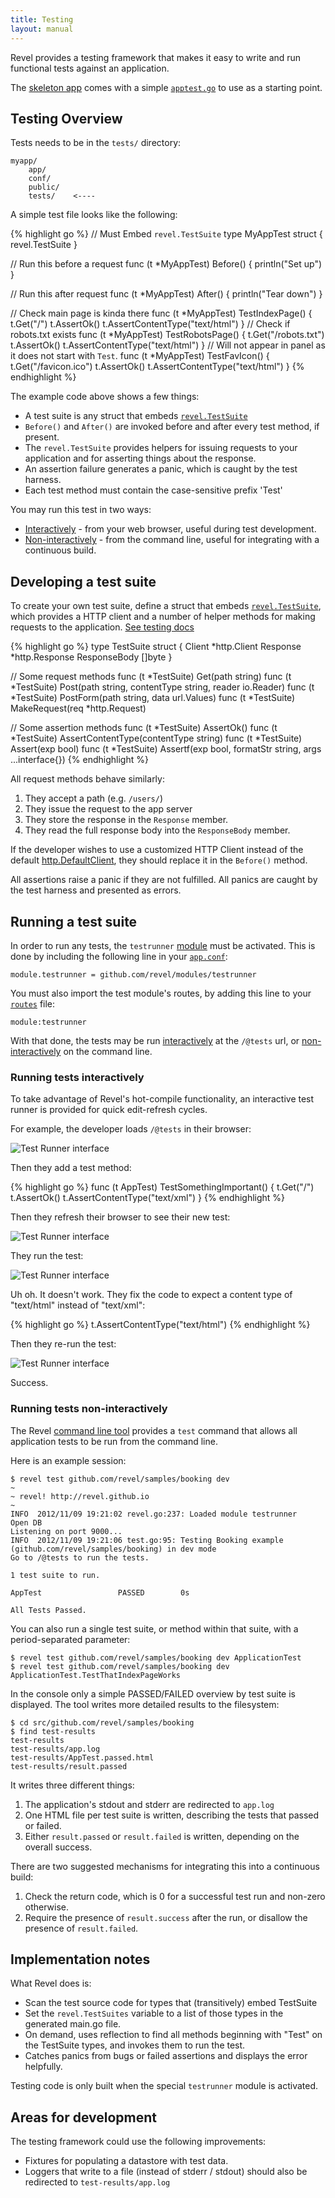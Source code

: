 ```yaml
---
title: Testing
layout: manual
---
```


Revel provides a testing framework that makes it easy to write and run functional tests against an application.

The [skeleton app](https://github.com/revel/revel/tree/master/skeleton) comes with a simple [`apptest.go`](https://github.com/revel/revel/blob/master/skeleton/tests/apptest.go) to use as a starting point.

## Testing Overview

Tests needs to be in the `tests/` directory:

	myapp/
		app/
		conf/
		public/
		tests/    <----

A simple test file looks like the following:

{% highlight go %}
// Must Embed `revel.TestSuite` 
type MyAppTest struct {
    revel.TestSuite
}

// Run this before a request
func (t *MyAppTest) Before() {
    println("Set up")
}

// Run this after request
func (t *MyAppTest) After() {
    println("Tear down")
}

// Check main page is kinda there
func (t *MyAppTest) TestIndexPage() {
	t.Get("/")
	t.AssertOk()
	t.AssertContentType("text/html")
}
// Check if robots.txt exists
func (t *MyAppTest) TestRobotsPage() {
    t.Get("/robots.txt")
    t.AssertOk()
    t.AssertContentType("text/html")
}
// Will not appear in panel as it does not start with `Test`.
func (t *MyAppTest) TestFavIcon() {
    t.Get("/favicon.ico")
    t.AssertOk()
    t.AssertContentType("text/html")
}
{% endhighlight %}

The example code above shows a few things:

* A test suite is any struct that embeds [`revel.TestSuite`](../docs/godoc/tests.html#TestSuite)
* `Before()` and `After()` are invoked before and after every test method, if present.
* The `revel.TestSuite` provides helpers for issuing requests to your application and for asserting things about the response.
* An assertion failure generates a panic, which is caught by the test harness.
* Each test method must contain the case-sensitive prefix 'Test'

You may run this test in two ways:

* [Interactively](#interactively) - from your web browser, useful during test development.
* [Non-interactively](#non-interactively) - from the command line, useful for integrating with a continuous build.

## Developing a test suite

To create your own test suite, define a struct that embeds [`revel.TestSuite`](../docs/godoc/tests.html#TestSuite), which provides a HTTP client and a number of helper methods for making requests to the application. [See testing docs](../docs/godoc/tests.html)

{% highlight go %}
type TestSuite struct {
	Client       *http.Client
	Response     *http.Response
	ResponseBody []byte
}

// Some request methods
func (t *TestSuite) Get(path string)
func (t *TestSuite) Post(path string, contentType string, reader io.Reader)
func (t *TestSuite) PostForm(path string, data url.Values)
func (t *TestSuite) MakeRequest(req *http.Request)

// Some assertion methods
func (t *TestSuite) AssertOk()
func (t *TestSuite) AssertContentType(contentType string)
func (t *TestSuite) Assert(exp bool)
func (t *TestSuite) Assertf(exp bool, formatStr string, args ...interface{})
{% endhighlight %}



All request methods behave similarly:

1. They accept a path (e.g. `/users/`)
2. They issue the request to the app server
3. They store the response in the `Response` member.
4. They read the full response body into the `ResponseBody` member.

If the developer wishes to use a customized HTTP Client instead of the default [http.DefaultClient](http://golang.org/pkg/net/http/#pkg-variables), they should replace it in the `Before()` method.

All assertions raise a panic if they are not fulfilled.  All panics are caught by the test harness and presented as errors.

## Running a test suite

In order to run any tests, the `testrunner` [module](modules.html) must be activated.  This is done by including the following line in your [`app.conf`](appconf.html#modules):

	module.testrunner = github.com/revel/modules/testrunner
	
You must also import the test module's routes, by adding this line to your [`routes`](routing.html) file:

	module:testrunner

With that done, the tests may be run [interactively](#interactively) at the `/@tests` url, or [non-interactively](#non-interactively) on the command line.

<a name="interactively"></a>

### Running tests interactively

To take advantage of Revel's hot-compile functionality, an interactive test runner is provided for quick edit-refresh cycles.

For example, the developer loads `/@tests` in their browser:

![Test Runner interface](../img/Tests1.png)

Then they add a test method:

{% highlight go %}
func (t AppTest) TestSomethingImportant() {
	t.Get("/")
	t.AssertOk()
	t.AssertContentType("text/xml")
}
{% endhighlight %}

Then they refresh their browser to see their new test:

![Test Runner interface](../img/Tests2.png)

They run the test:

![Test Runner interface](../img/Tests3.png)

Uh oh.  It doesn't work.  They fix the code to expect a content type of "text/html" instead of "text/xml":

{% highlight go %}
t.AssertContentType("text/html")
{% endhighlight %}

Then they re-run the test:

![Test Runner interface](../img/Tests4.png)

Success.


<a name="non-interactively"></a>

### Running tests non-interactively

The Revel [command line tool](tool.html) provides a `test` command that allows all application tests to be run from the command line.

Here is an example session:

	$ revel test github.com/revel/samples/booking dev
	~
	~ revel! http://revel.github.io
	~
	INFO  2012/11/09 19:21:02 revel.go:237: Loaded module testrunner
	Open DB
	Listening on port 9000...
	INFO  2012/11/09 19:21:06 test.go:95: Testing Booking example (github.com/revel/samples/booking) in dev mode
	Go to /@tests to run the tests.

	1 test suite to run.

	AppTest                 PASSED        0s

	All Tests Passed.

You can also run a single test suite, or method within that suite, with a period-separated parameter:

	$ revel test github.com/revel/samples/booking dev ApplicationTest
	$ revel test github.com/revel/samples/booking dev ApplicationTest.TestThatIndexPageWorks

In the console only a simple PASSED/FAILED overview by test suite is displayed.  The tool writes more detailed results to the filesystem:

	$ cd src/github.com/revel/samples/booking
	$ find test-results
	test-results
	test-results/app.log
	test-results/AppTest.passed.html
	test-results/result.passed

It writes three different things:

1. The application's stdout and stderr are redirected to `app.log`
2. One HTML file per test suite is written, describing the tests that passed or failed.
3. Either `result.passed` or `result.failed` is written, depending on the overall success.

There are two suggested mechanisms for integrating this into a continuous build:

1. Check the return code, which is 0 for a successful test run and non-zero otherwise.
2. Require the presence of `result.success` after the run, or disallow the presence of `result.failed`.

## Implementation notes

What Revel does is:

* Scan the test source code for types that (transitively) embed TestSuite
* Set the `revel.TestSuites` variable to a list of those types in the generated main.go file.
* On demand, uses reflection to find all methods beginning with "Test" on the TestSuite types, and invokes them to run the test.
* Catches panics from bugs or failed assertions and displays the error helpfully.

Testing code is only built when the special `testrunner` module is activated.

## Areas for development

The testing framework could use the following improvements:

* Fixtures for populating a datastore with test data.
* Loggers that write to a file (instead of stderr / stdout) should also be redirected to `test-results/app.log`
